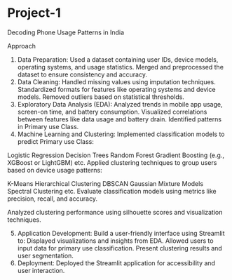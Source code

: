 # Project-1
Decoding Phone Usage Patterns in India

Approach
1. Data Preparation:
Used a dataset containing user IDs, device models, operating systems, and usage statistics.
Merged and preprocessed the dataset to ensure consistency and accuracy.
2. Data Cleaning:
Handled missing values using imputation techniques.
Standardized formats for features like operating systems and device models.
Removed outliers based on statistical thresholds.
3. Exploratory Data Analysis (EDA):
Analyzed trends in mobile app usage, screen-on time, and battery consumption.
Visualized correlations between features like data usage and battery drain.
Identified patterns in Primary use Class.
4. Machine Learning and Clustering:
Implemented classification models to predict Primary use Class:


Logistic Regression
Decision Trees
Random Forest
Gradient Boosting (e.g., XGBoost or LightGBM) etc.
Applied clustering techniques to group users based on device usage patterns:


K-Means
Hierarchical Clustering
DBSCAN
Gaussian Mixture Models
Spectral Clustering etc.
Evaluate classification models using metrics like precision, recall, and accuracy.


Analyzed clustering performance using silhouette scores and visualization techniques.


5. Application Development:
Build a user-friendly interface using Streamlit to:
Displayed visualizations and insights from EDA.
Allowed users to input data for primary use classification.
Present clustering results and user segmentation.
6. Deployment:
Deployed the Streamlit application for accessibility and user interaction.
